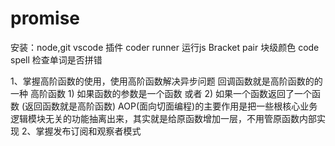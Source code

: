 # promise
安装：node,git vscode 插件 coder runner 运行js   Bracket pair  块级颜色  code spell 检查单词是否拼错

1、掌握高阶函数的使用，使用高阶函数解决异步问题
  回调函数就是高阶函数的的一种
  高阶函数 
    1) 如果函数的参数是一个函数 或者 
    2) 如果一个函数返回了一个函数 (返回函数就是高阶函数)
    AOP(面向切面编程)的主要作用是把一些根核心业务逻辑模块无关的功能抽离出来，其实就是给原函数增加一层，不用管原函数内部实现
2、掌握发布订阅和观察者模式